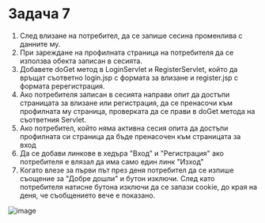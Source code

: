 # Задача 7

1. След влизане на потребител, да се запише сесина променлива с данните му.
2. При зареждане на профилната страница на потребителя да се използва обекта записан в сесията.
3. Добавете doGet метод в LoginServlet и RegisterServlet, който да връщат съответно login.jsp с формата за влизане и register.jsp с формата ререгистрация.
4. Ако потребителя записан в сесията направи опит да достъпи страницата за влизане или регистрация, да се пренасочи към профилната му страница, проверката да се прави в doGet метода на съответния Servlet.
5. Ако потребител, който няма активна сесия опита да достъпи профилната си страница да бъде пренасочен към страницата за вход
6. Да се добави линкове в хедъра "Вход" и "Регистрация" ако потребителя е влязал да има само един линк "Изход"
7. Когато влезе за първи път през деня потребител да се изпише съощение за "Добре дошли" и бутон изключи. След като потребителя натисне бутона изключи да се запази cookie, до края на деня, че съобщението вече е показано.

![image](https://user-images.githubusercontent.com/10382663/78857057-04c18900-7a31-11ea-960f-ff7143a36bc2.png)
